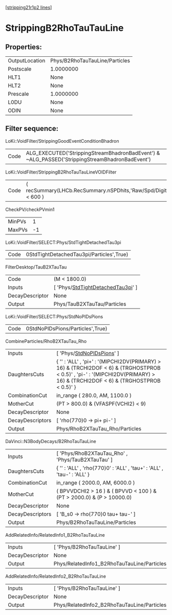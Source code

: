 [[stripping21r1p2 lines]](./stripping21r1p2-index)

# StrippingB2RhoTauTauLine

## Properties:

|                |                                |
|----------------|--------------------------------|
| OutputLocation | Phys/B2RhoTauTauLine/Particles |
| Postscale      | 1.0000000                      |
| HLT1           | None                           |
| HLT2           | None                           |
| Prescale       | 1.0000000                      |
| L0DU           | None                           |
| ODIN           | None                           |

## Filter sequence:

LoKi::VoidFilter/StrippingGoodEventConditionBhadron

|      |                                                                                                |
|------|------------------------------------------------------------------------------------------------|
| Code | ALG_EXECUTED('StrippingStreamBhadronBadEvent') & ~ALG_PASSED('StrippingStreamBhadronBadEvent') |

LoKi::VoidFilter/StrippingB2RhoTauTauLineVOIDFilter

|      |                                                                  |
|------|------------------------------------------------------------------|
| Code | ( recSummary(LHCb.RecSummary.nSPDhits,'Raw/Spd/Digits') \< 600 ) |

CheckPV/checkPVmin1

|        |     |
|--------|-----|
| MinPVs | 1   |
| MaxPVs | -1  |

LoKi::VoidFilter/SELECT:Phys/StdTightDetachedTau3pi

|      |                                          |
|------|------------------------------------------|
| Code | 0StdTightDetachedTau3pi/Particles',True) |

FilterDesktop/TauB2XTauTau

|                 |                                                                                                 |
|-----------------|-------------------------------------------------------------------------------------------------|
| Code            | (M \< 1800.0)                                                                                   |
| Inputs          | [ 'Phys/[StdTightDetachedTau3pi](./stripping21r1p2-commonparticles-stdtightdetachedtau3pi)' ] |
| DecayDescriptor | None                                                                                            |
| Output          | Phys/TauB2XTauTau/Particles                                                                     |

LoKi::VoidFilter/SELECT:Phys/StdNoPIDsPions

|      |                                  |
|------|----------------------------------|
| Code | 0StdNoPIDsPions/Particles',True) |

CombineParticles/RhoB2XTauTau_Rho

|                  |                                                                                                                                                                                  |
|------------------|----------------------------------------------------------------------------------------------------------------------------------------------------------------------------------|
| Inputs           | [ 'Phys/[StdNoPIDsPions](./stripping21r1p2-commonparticles-stdnopidspions)' ]                                                                                                  |
| DaughtersCuts    | { '' : 'ALL' , 'pi+' : '(MIPCHI2DV(PRIMARY) \> 16) & (TRCHI2DOF \< 6) & (TRGHOSTPROB \< 0.5)' , 'pi-' : '(MIPCHI2DV(PRIMARY) \> 16) & (TRCHI2DOF \< 6) & (TRGHOSTPROB \< 0.5)' } |
| CombinationCut   | in_range ( 280.0, AM, 1100.0 )                                                                                                                                                   |
| MotherCut        | (PT \> 800.0) & (VFASPF(VCHI2) \< 9)                                                                                                                                             |
| DecayDescriptor  | None                                                                                                                                                                             |
| DecayDescriptors | [ 'rho(770)0 -\> pi+ pi-' ]                                                                                                                                                    |
| Output           | Phys/RhoB2XTauTau_Rho/Particles                                                                                                                                                  |

DaVinci::N3BodyDecays/B2RhoTauTauLine

|                  |                                                                          |
|------------------|--------------------------------------------------------------------------|
| Inputs           | [ 'Phys/RhoB2XTauTau_Rho' , 'Phys/TauB2XTauTau' ]                      |
| DaughtersCuts    | { '' : 'ALL' , 'rho(770)0' : 'ALL' , 'tau+' : 'ALL' , 'tau-' : 'ALL' }   |
| CombinationCut   | in_range ( 2000.0, AM, 6000.0 )                                          |
| MotherCut        | ( BPVVDCHI2 \> 16 ) & ( BPVVD \< 100 ) & (PT \> 2000.0) & (P \> 10000.0) |
| DecayDescriptor  | None                                                                     |
| DecayDescriptors | [ 'B_s0 -\> rho(770)0 tau+ tau-' ]                                     |
| Output           | Phys/B2RhoTauTauLine/Particles                                           |

AddRelatedInfo/RelatedInfo1_B2RhoTauTauLine

|                 |                                             |
|-----------------|---------------------------------------------|
| Inputs          | [ 'Phys/B2RhoTauTauLine' ]                |
| DecayDescriptor | None                                        |
| Output          | Phys/RelatedInfo1_B2RhoTauTauLine/Particles |

AddRelatedInfo/RelatedInfo2_B2RhoTauTauLine

|                 |                                             |
|-----------------|---------------------------------------------|
| Inputs          | [ 'Phys/B2RhoTauTauLine' ]                |
| DecayDescriptor | None                                        |
| Output          | Phys/RelatedInfo2_B2RhoTauTauLine/Particles |

